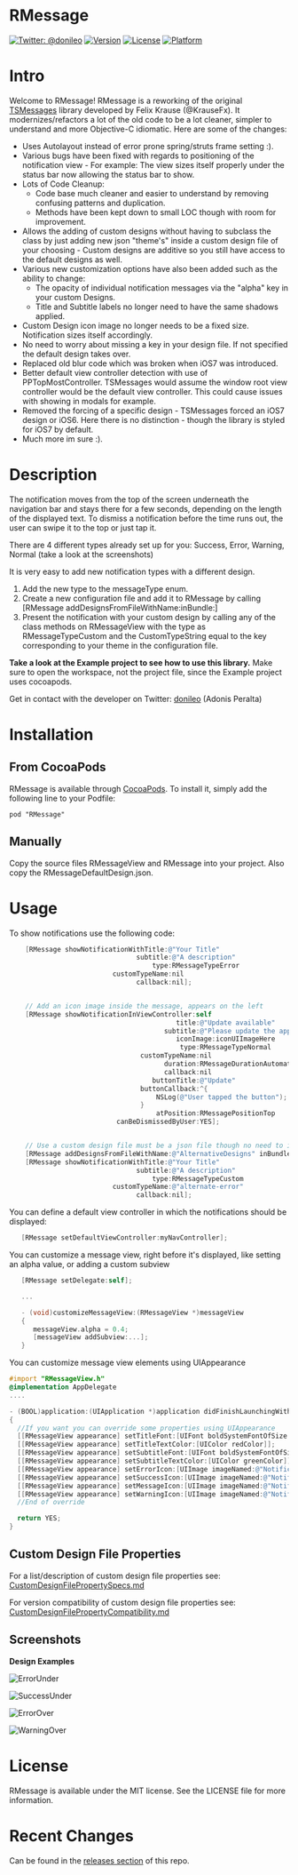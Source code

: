 RMessage
==========

[![Twitter: @donileo](https://img.shields.io/badge/contact-@donileo-blue.svg?style=flat)](https://twitter.com/donileo)
[![Version](https://img.shields.io/cocoapods/v/RMessage.svg?style=flat)](http://cocoadocs.org/docsets/RMessage)
[![License](https://img.shields.io/cocoapods/l/RMessage.svg?style=flat)](http://cocoadocs.org/docsets/RMessage)
[![Platform](https://img.shields.io/cocoapods/p/RMessage.svg?style=flat)](http://cocoadocs.org/docsets/RMessage)

# Intro

Welcome to RMessage! RMessage is a reworking of the original [TSMessages](https://github.com/KrauseFx/TSMessages) library  developed by Felix Krause (@KrauseFx). It modernizes/refactors a lot of the old code to be a lot cleaner, simpler to understand and more Objective-C idiomatic. Here are some of the changes:

* Uses Autolayout instead of error prone spring/struts frame setting :).
* Various bugs have been fixed with regards to positioning of the notification view - For example: The view sizes itself properly under the status bar now allowing the status bar to show.
* Lots of Code Cleanup:
  * Code base much cleaner and easier to understand by removing confusing patterns and duplication.
  * Methods have been kept down to small LOC though with room for improvement.
* Allows the adding of custom designs without having to subclass the class by just adding new json "theme's" inside a custom design file of your choosing - Custom designs are additive so you still have access to the default designs as well.
* Various new customization options have also been added such as the ability to change:
  * The opacity of individual notification messages via the "alpha" key in your custom Designs.
  * Title and Subtitle labels no longer need to have the same shadows applied.
* Custom Design icon image no longer needs to be a fixed size. Notification sizes itself accordingly.
* No need to worry about missing a key in your design file. If not specified the default design takes over.
* Replaced old blur code which was broken when iOS7 was introduced.
* Better default view controller detection with use of PPTopMostController. TSMessages would assume the window root view controller would be the default view controller. This could cause issues with showing in modals for example.
* Removed the forcing of a specific design - TSMessages forced an iOS7 design or iOS6. Here there is no distinction - though the library is styled for iOS7 by default.
* Much more im sure :).

# Description
The notification moves from the top of the screen underneath the navigation bar and stays there for a few seconds, depending on the length of the displayed text. To dismiss a notification before the time runs out, the user can swipe it to the top or just tap it.

There are 4 different types already set up for you: Success, Error, Warning, Normal (take a look at the screenshots)

It is very easy to add new notification types with a different design.

1. Add the new type to the messageType enum.
2. Create a new configuration file and add it to RMessage by calling [RMessage addDesignsFromFileWithName:inBundle:]
3. Present the notification with your custom design by calling any of the class methods on RMessageView with the type as RMessageTypeCustom and the CustomTypeString equal to the key corresponding to your theme in the configuration file.

**Take a look at the Example project to see how to use this library.** Make sure to open the workspace, not the project file, since the Example project uses cocoapods.

Get in contact with the developer on Twitter: [donileo](https://twitter.com/donileo) (Adonis Peralta)

# Installation

## From CocoaPods
RMessage is available through [CocoaPods](https://cocoapods.org/). To install
it, simply add the following line to your Podfile:

    pod "RMessage"

## Manually
Copy the source files RMessageView and RMessage into your project. Also copy the RMessageDefaultDesign.json.

# Usage

To show notifications use the following code:

```objective-c
    [RMessage showNotificationWithTitle:@"Your Title"
                                subtitle:@"A description"
                                    type:RMessageTypeError
                          customTypeName:nil
                                callback:nil];


    // Add an icon image inside the message, appears on the left
    [RMessage showNotificationInViewController:self
                                          title:@"Update available"
                                       subtitle:@"Please update the app"
                                          iconImage:iconUIImageHere
                                           type:RMessageTypeNormal
                                 customTypeName:nil
                                       duration:RMessageDurationAutomatic
                                       callback:nil
                                    buttonTitle:@"Update"
                                 buttonCallback:^{
                                     NSLog(@"User tapped the button");
                                 }
                                     atPosition:RMessagePositionTop
                           canBeDismissedByUser:YES];


    // Use a custom design file must be a json file though no need to include the json extension in the argument
    [RMessage addDesignsFromFileWithName:@"AlternativeDesigns" inBundle:[NSBundle mainBundle]]; // has an @"alternate-error" key specified with custom design properties
    [RMessage showNotificationWithTitle:@"Your Title"
                                subtitle:@"A description"
                                    type:RMessageTypeCustom
                          customTypeName:@"alternate-error"
                                callback:nil];
```

You can define a default view controller in which the notifications should be displayed:
```objective-c
   [RMessage setDefaultViewController:myNavController];
```

You can customize a message view, right before it's displayed, like setting an alpha value, or adding a custom subview
```objective-c
   [RMessage setDelegate:self];

   ...

   - (void)customizeMessageView:(RMessageView *)messageView
   {
      messageView.alpha = 0.4;
      [messageView addSubview:...];
   }
```

You can customize message view elements using UIAppearance
```objective-c
#import "RMessageView.h"
@implementation AppDelegate
....

- (BOOL)application:(UIApplication *)application didFinishLaunchingWithOptions:(NSDictionary *)launchOptions
{
  //If you want you can override some properties using UIAppearance
  [[RMessageView appearance] setTitleFont:[UIFont boldSystemFontOfSize:6]];
  [[RMessageView appearance] setTitleTextColor:[UIColor redColor]];
  [[RMessageView appearance] setSubtitleFont:[UIFont boldSystemFontOfSize:10]];
  [[RMessageView appearance] setSubtitleTextColor:[UIColor greenColor]];
  [[RMessageView appearance] setErrorIcon:[UIImage imageNamed:@"NotificationButtonBackground"]];
  [[RMessageView appearance] setSuccessIcon:[UIImage imageNamed:@"NotificationButtonBackground"]];
  [[RMessageView appearance] setMessageIcon:[UIImage imageNamed:@"NotificationButtonBackground"]];
  [[RMessageView appearance] setWarningIcon:[UIImage imageNamed:@"NotificationButtonBackground"]];
  //End of override

  return YES;
}
```

## Custom Design File Properties

For a list/description of custom design file properties see: [CustomDesignFilePropertySpecs.md](https://github.com/donileo/RMessage/blob/master/CustomDesignFilePropertySpecs.md)

For version compatibility of custom design file properties see: [CustomDesignFilePropertyCompatibility.md](https://github.com/donileo/RMessage/blob/master/CustomDesignFilePropertyCompatibility.md)

## Screenshots

**Design Examples**

![ErrorUnder](Screenshots/ErrorUnder.png)

![SuccessUnder](Screenshots/SuccessUnder.png)

![ErrorOver](Screenshots/ErrorOver.png)

![WarningOver](Screenshots/WarningOver.png)

# License
RMessage is available under the MIT license. See the LICENSE file for more information.

# Recent Changes
Can be found in the [releases section](https://github.com/donileo/RMessage/releases) of this repo.
